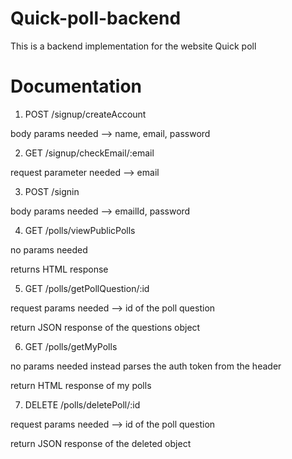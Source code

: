  
 Quick-poll-backend
 =====================

This is a backend implementation for the website Quick poll

Documentation
===============

1. POST /signup/createAccount

body params needed --> name, email, password

2. GET /signup/checkEmail/:email

request parameter needed --> email

3. POST /signin

body params needed --> emailId, password

4. GET /polls/viewPublicPolls

no params needed

returns HTML response

5. GET /polls/getPollQuestion/:id

request params needed --> id of the poll question

return JSON response of the questions object

6. GET /polls/getMyPolls

no params needed instead parses the auth token from the header 

return HTML response of my polls

7. DELETE /polls/deletePoll/:id

request params needed --> id of the poll question

return JSON response of the deleted object

